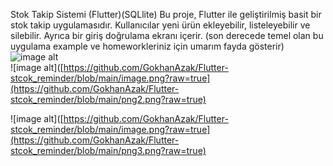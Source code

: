 
Stok Takip Sistemi (Flutter)(SQLlite)
Bu proje, Flutter ile geliştirilmiş basit bir stok takip uygulamasıdır. Kullanıcılar yeni ürün ekleyebilir, listeleyebilir ve silebilir. Ayrıca bir giriş doğrulama  ekranı içerir.
(son derecede temel olan bu uygulama example ve homeworkleriniz için umarım fayda gösterir)
 ![image alt](https://github.com/GokhanAzak/Flutter-stcok_reminder/blob/main/image.png?raw=true)  
 ![image alt]([https://github.com/GokhanAzak/Flutter-stcok_reminder/blob/main/image.png?raw=true](https://github.com/GokhanAzak/Flutter-stcok_reminder/blob/main/png2.png?raw=true)


 
![image alt]([https://github.com/GokhanAzak/Flutter-stcok_reminder/blob/main/image.png?raw=true](https://github.com/GokhanAzak/Flutter-stcok_reminder/blob/main/png3.png?raw=true)

